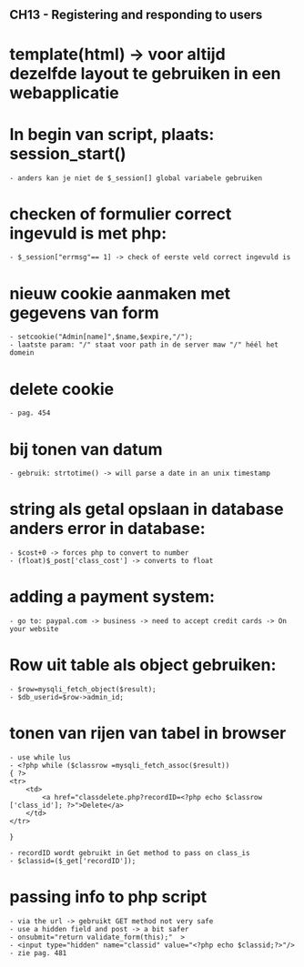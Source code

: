 ## CH13 - Registering and responding to users

# template(html) -> voor altijd dezelfde layout te gebruiken in een webapplicatie

# In begin van script, plaats: session_start()
	- anders kan je niet de $_session[] global variabele gebruiken

# checken of formulier correct ingevuld is met php:
	- $_session["errmsg"== 1] -> check of eerste veld correct ingevuld is

# nieuw cookie aanmaken met gegevens van form
	- setcookie("Admin[name]",$name,$expire,"/");
	- laatste param: "/" staat voor path in de server maw "/" héél het domein

# delete cookie
	- pag. 454


# bij tonen van datum
	- gebruik: strtotime() -> will parse a date in an unix timestamp
	
# string als getal opslaan in database anders error in database:
	- $cost+0 -> forces php to convert to number
	- (float)$_post['class_cost'] -> converts to float


# adding a payment system:
	- go to: paypal.com -> business -> need to accept credit cards -> On your website

	
# Row uit table als object gebruiken:
	- $row=mysqli_fetch_object($result);
	- $db_userid=$row->admin_id;

# tonen van rijen van tabel in  browser
	- use while lus
	- <?php while ($classrow =mysqli_fetch_assoc($result))
	{ ?>
	<tr>
		<td>
			<a href="classdelete.php?recordID=<?php echo $classrow ['class_id']; ?>">Delete</a>
		</td>
	</tr>

	}

	- recordID wordt gebruikt in Get method to pass on class_is
	- $classid=($_get['recordID']);

# passing info to php script
	- via the url -> gebruikt GET method not very safe
	- use a hidden field and post -> a bit safer
	- onsubmit="return validate_form(this);"  >
	- <input type="hidden" name="classid" value="<?php echo $classid;?>"/>
	- zie pag. 481